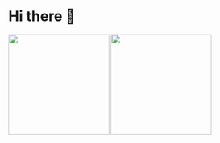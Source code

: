 # Hi there 👋

<a>
  <img height=200 align="left" src="https://github-readme-stats.vercel.app/api?username=Magnus1231212&show_icons=true&theme=github_dark_dimmed&include_all_commits=true&show_icons=true&rank_icon=github" />
</a>
<a>
  <img height=200 align="center" src="https://github-readme-stats.vercel.app/api/top-langs/?username=Magnus1231212&theme=github_dark_dimmed&layout=compact&title_color=FFFFFF" />
</a>
<!--
**Magnus1231212/Magnus1231212** is a ✨ _special_ ✨ repository because its `README.md` (this file) appears on your GitHub profile.

Here are some ideas to get you started:

- 🔭 I’m currently working on ...
- 🌱 I’m currently learning ...
- 👯 I’m looking to collaborate on ...
- 🤔 I’m looking for help with ...
- 💬 Ask me about ...
- 📫 How to reach me: ...
- 😄 Pronouns: ...
- ⚡ Fun fact: ...
-->
